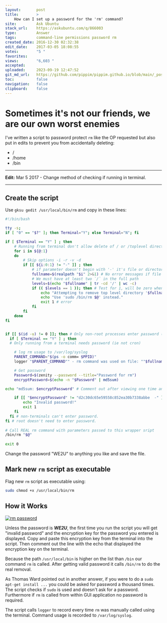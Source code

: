 ```yaml
---
layout:       post
title:        >
    How can I set up a password for the 'rm' command?
site:         Ask Ubuntu
stack_url:    https://askubuntu.com/q/866003
type:         Answer
tags:         command-line permissions password rm
created_date: 2016-12-30 02:32:38
edit_date:    2017-03-05 18:08:55
votes:        "5 "
favorites:    
views:        "6,603 "
accepted:     
uploaded:     2023-09-19 12:47:52
git_md_url:   https://github.com/pippim/pippim.github.io/blob/main/_posts/2016/2016-12-30-How-can-I-set-up-a-password-for-the-_rm_-command_.md
toc:          false
navigation:   false
clipboard:    false
---
```


# Sometimes it's not our friends, we are our own worst enemies

I've written a script to password protect `rm` like the OP requested but also put in edits to prevent you from accidentally deleting:

 - /
 - /home
 - /bin


----------

**Edit:** Mar 5 2017 - Change method of checking if running in terminal.


----------


## Create the script

Use `gksu gedit /usr/local/bin/rm` and copy in these lines:



``` bash
#!/bin/bash

tty -s;
if [ "0" == "$?" ]; then Terminal="Y"; else Terminal="N"; fi

if [ $Terminal == "Y" ] ; then
    # Running from terminal don't allow delete of / or /toplevel directory even if sudo
    for i in ${@:1}
    do
        # Skip options -i -r -v -d 
        if [[ ${i:0:1} != "-" ]] ; then
            # if parameter doesn't begin with '-' it's file or directory, so get real path.
            fullname=$(realpath "$i" 2>&1) # No error messages if file doens't exist
            # We must have at least two `/` in the full path
            levels=$(echo "$fullname" | tr -cd '/' | wc -c)
            if (( $levels == 1 )); then # Test for 1, will be zero when file doesn't exist.
                echo "Attempting to remove top level directory '$fullname'"
                echo "Use 'sudo /bin/rm $@' instead."
                exit 1 # error
            fi
        fi
    done
fi


if [[ $(id -u) != 0 ]]; then # Only non-root processes enter password (ie "sudo rm ..." is ok)
  if [ $Terminal == "Y" ] ; then
  # Only running from a terminal needs password (ie not cron)

    # log rm usage to /var/log/syslog
    PARENT_COMMAND="$(ps -o comm= $PPID)"   
    logger "$PARENT_COMMAND"" - rm command was used on file: ""$fullname"

    # Get password
    Password=$(zenity --password --title="Password for rm")
    encryptPassword=$(echo -n "$Password" | md5sum)

echo "md5sum: $encryptPassword" # Comment out after viewing one time and updating line below.

    if [[ "$encryptPassword" != "d2c30dc65e59558c852ea30b7338abbe  -" ]]; then
        echo "Invalid password!"
        exit 1
    fi
  fi # non-terminals can't enter password.
fi # root doesn't need to enter password.
    
# Call REAL rm command with parameters passed to this wrapper sript
/bin/rm "$@"
    
exit 0
```

Change the password "WE2U" to anything you like and save the file.

## Mark new `rm` script as executable

Flag new `rm` script as executable using:

``` bash
sudo chmod +x /usr/local/bin/rm
```

## How it Works

[![rm password][1]][1]

Unless the password is ***WE2U***, the first time you run the script you will get "invalid password" and the encryption key for the password you entered is displayed. Copy and paste this encryption key from the terminal into the script. Then comment out the line with the echo that displayed the encryption key on the terminal.

Because the path `/usr/local/bin` is higher on the list than `/bin` our command `rm` is called. After getting valid password it calls `/bin/rm` to do the real removal.

As Thomas Ward pointed out in another answer, if you were to do a `sudo apt-get install ...` you could be asked for password a thousand times. The script checks if `sudo` is used and doesn't ask for a password. Furthermore if `rm` is called from within GUI application no password is required.

The script calls `logger` to record every time `rm` was manually called using the terminal. Command usage is recorded to `/var/log/syslog`.

  [1]: https://i.stack.imgur.com/HvKlZ.png
